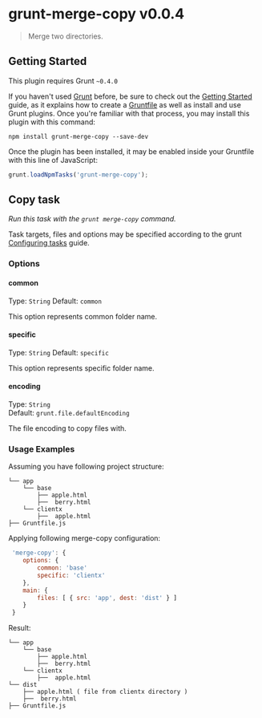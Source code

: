 # grunt-merge-copy v0.0.4

> Merge two directories.



## Getting Started
This plugin requires Grunt `~0.4.0`

If you haven't used [Grunt](http://gruntjs.com/) before, be sure to check out the [Getting Started](http://gruntjs.com/getting-started) guide, as it explains how to create a [Gruntfile](http://gruntjs.com/sample-gruntfile) as well as install and use Grunt plugins. Once you're familiar with that process, you may install this plugin with this command:

```shell
npm install grunt-merge-copy --save-dev
```

Once the plugin has been installed, it may be enabled inside your Gruntfile with this line of JavaScript:

```js
grunt.loadNpmTasks('grunt-merge-copy');
```



## Copy task
_Run this task with the `grunt merge-copy` command._

Task targets, files and options may be specified according to the grunt [Configuring tasks](http://gruntjs.com/configuring-tasks) guide.
### Options

#### common
Type: `String`
Default: `common`

This option represents common folder name. 

#### specific
Type: `String`
Default: `specific`

This option represents specific folder name. 

#### encoding
Type: `String`  
Default: `grunt.file.defaultEncoding`

The file encoding to copy files with.

### Usage Examples

Assuming you have following project structure:


```shell
└── app
    └── base 
    	├── apple.html
    	├──  berry.html
    └── clientx
        ├──  apple.html
├── Gruntfile.js
```

Applying following merge-copy configuration:

```js
 'merge-copy': {
	options: {
		common: 'base'
		specific: 'clientx'
	},
	main: {
		files: [ { src: 'app', dest: 'dist' } ]
	}
 }
```

Result:

```shell
└── app
    └── base 
    	├── apple.html
    	├──  berry.html
    └── clientx
        ├──  apple.html
└── dist
    ├── apple.html ( file from clientx directory )
    ├──  berry.html	
├── Gruntfile.js
```

